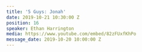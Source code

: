 ```yaml
---
title: '5 Guys: Jonah'
date: 2019-10-21 10:30:00 Z
position: 16
speaker: Ethan Harrington
media: https://www.youtube.com/embed/82zFUxfKhPo
message_date: 2019-10-20 10:00:00 Z
---
```



